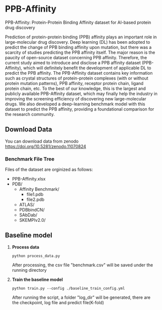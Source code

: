 # PPB-Affinity

PPB-Affinity: Protein-Protein Binding Affinity dataset for AI-based protein drug discovery

Prediction of protein-protein binding (PPB) affinity plays an important role in large-molecular drug discovery. Deep learning (DL) has been adopted to predict the change of PPB binding affinity upon mutation, but there was a scarcity of studies predicting the PPB affinity itself. The major reason is the paucity of open-source dataset concerning PPB affinity. Therefore, the current study aimed to introduce and disclose a PPB affinity dataset (PPB-Affinity), which will definitely benefit the development of applicable DL to predict the PPB affinity. The PPB-Affinity dataset contains key information such as crystal structures of protein-protein complexes (with or without protein mutation patterns), PPB affinity, receptor protein chain, ligand protein chain, etc. To the best of our knowledge, this is the largest and publicly available PPB-Affinity dataset, which may finally help the industry in improving the screening efficiency of discovering new large-molecular drugs. We also developed a deep-learning benchmark model with this dataset to predict the PPB affinity, providing a foundational comparison for the research community.

## Download Data

You can download data from zenodo https://doi.org/10.5281/zenodo.11070824

### Benchmark File Tree

Files of the dataset are orginized as follows:
- PPB-Affinity.xlsx
- PDB/
  - Affinity Benchmark/
    - file1.pdb
    - file2.pdb
  - ATLAS/
  - PDBbindCN/
  - SAbDab/
  - SKEMPIv2.0/

## Baseline model

1. **Process data**

   ```
   python process_data.py
   ```

   After processing, the csv file "benchmark.csv" will be saved under the running directory

2. **Train the baseline model**

   ```
   python train.py --config ./baseline_train_config.yml
   ```

   After running the script, a folder "log_dir" will be generated, there are the checkpoint, log file and predict file(K-fold)